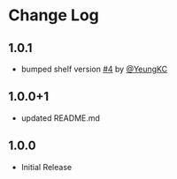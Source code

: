 # Change Log

## 1.0.1

- bumped shelf version [#4](https://github.com/RatakondalaArun/shelf_virtual_directory/issues/4) by [@YeungKC](https://github.com/YeungKC)

## 1.0.0+1

- updated README.md

## 1.0.0

- Initial Release
